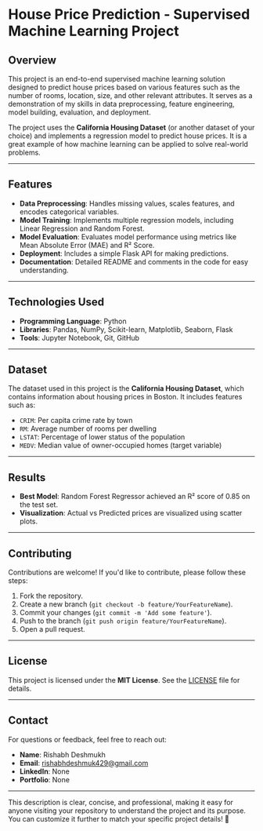 # **House Price Prediction - Supervised Machine Learning Project**

## **Overview**
This project is an end-to-end supervised machine learning solution designed to predict house prices based on various features such as the number of rooms, location, size, and other relevant attributes. It serves as a demonstration of my skills in data preprocessing, feature engineering, model building, evaluation, and deployment.

The project uses the **California Housing Dataset** (or another dataset of your choice) and implements a regression model to predict house prices. It is a great example of how machine learning can be applied to solve real-world problems.

---

## **Features**
- **Data Preprocessing**: Handles missing values, scales features, and encodes categorical variables.
- **Model Training**: Implements multiple regression models, including Linear Regression and Random Forest.
- **Model Evaluation**: Evaluates model performance using metrics like Mean Absolute Error (MAE) and R² Score.
- **Deployment**: Includes a simple Flask API for making predictions.
- **Documentation**: Detailed README and comments in the code for easy understanding.

---

## **Technologies Used**
- **Programming Language**: Python
- **Libraries**: Pandas, NumPy, Scikit-learn, Matplotlib, Seaborn, Flask
- **Tools**: Jupyter Notebook, Git, GitHub

---

## **Dataset**
The dataset used in this project is the **California Housing Dataset**, which contains information about housing prices in Boston. It includes features such as:
- `CRIM`: Per capita crime rate by town
- `RM`: Average number of rooms per dwelling
- `LSTAT`: Percentage of lower status of the population
- `MEDV`: Median value of owner-occupied homes (target variable)

---
## **Results**
- **Best Model**: Random Forest Regressor achieved an R² score of 0.85 on the test set.
- **Visualization**: Actual vs Predicted prices are visualized using scatter plots.

---

## **Contributing**
Contributions are welcome! If you'd like to contribute, please follow these steps:
1. Fork the repository.
2. Create a new branch (`git checkout -b feature/YourFeatureName`).
3. Commit your changes (`git commit -m 'Add some feature'`).
4. Push to the branch (`git push origin feature/YourFeatureName`).
5. Open a pull request.

---

## **License**
This project is licensed under the **MIT License**. See the [LICENSE](LICENSE) file for details.

---

## **Contact**
For questions or feedback, feel free to reach out:
- **Name**: Rishabh Deshmukh
- **Email**: rishabhdeshmuk429@gmail.com
- **LinkedIn**: None
- **Portfolio**: None

---

This description is clear, concise, and professional, making it easy for anyone visiting your repository to understand the project and its purpose. You can customize it further to match your specific project details! 🚀
